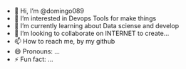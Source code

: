 - 👋 Hi, I’m @domingo089
- 👀 I’m interested in Devops Tools for make things 
- 🌱 I’m currently learning about Data sciense and develop
- 💞️ I’m looking to collaborate on INTERNET to create...
- 📫 How to reach me, by my github
- 😄 Pronouns: ...
- ⚡ Fun fact: ...

<!---
domingo089/domingo089 is a ✨ special ✨ repository because its `README.md` (this file) appears on your GitHub profile.
You can click the Preview link to take a look at your changes.
--->
